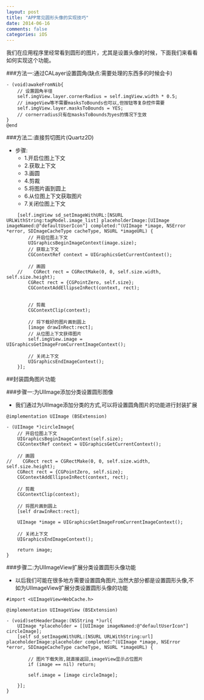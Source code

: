 ```yaml
---
layout: post
title: "APP常见圆形头像的实现技巧"
date: 2014-06-16
comments: false
categories: iOS
---
```

我们在应用程序里经常看到圆形的图片，尤其是设置头像的时候，下面我们来看看如何实现这个功能。


###方法一:通过CALayer设置圆角(缺点:需要处理的东西多的时候会卡)
```objc
- (void)awakeFromNib{
    // 设置圆角半径
    self.imgView.layer.cornerRadius = self.imgView.width * 0.5;
    // imageView等不需要masksToBounds也可以,但按钮等复杂控件需要
    self.imgView.layer.masksToBounds = YES; 
    // cornerradius只有在masksToBounds为yes的情况下生效   
}
@end
```

###方法二:直接剪切图片(Quartz2D)
- 步骤:
    - 1.开启位图上下文
    - 2.获取上下文
    - 3.画圆
    - 4.剪裁
    - 5.将图片画到圆上
    - 6.从位图上下文获取图片
    - 7.关闭位图上下文

```objc
    [self.imgView sd_setImageWithURL:[NSURL URLWithString:tagModel.image_list] placeholderImage:[UIImage imageNamed:@"defaultUserIcon"] completed:^(UIImage *image, NSError *error, SDImageCacheType cacheType, NSURL *imageURL) {
        // 开启位图上下文
        UIGraphicsBeginImageContext(image.size);
        // 获取上下文
        CGContextRef context = UIGraphicsGetCurrentContext();

        // 画圆
    //    CGRect rect = CGRectMake(0, 0, self.size.width, self.size.height);
        CGRect rect = {CGPointZero, self.size};
        CGContextAddEllipseInRect(context, rect);

        
        // 剪裁
        CGContextClip(context);
        
        // 将下载好的图片画到圆上
        [image drawInRect:rect];
        // 从位图上下文获得图片
        self.imgView.image = UIGraphicsGetImageFromCurrentImageContext();
        
        // 关闭上下文
        UIGraphicsEndImageContext();
    }];
```


##封装圆角图片功能

###步骤一:为UIImage添加分类设置圆形图像
- 我们通过为UIImage添加分类的方式,可以将设置圆角图片的功能进行封装扩展

```objc
@implementation UIImage (BSExtension)

- (UIImage *)circleImage{
    // 开启位图上下文
    UIGraphicsBeginImageContext(self.size);
    CGContextRef context = UIGraphicsGetCurrentContext();
    
    // 画圆
//    CGRect rect = CGRectMake(0, 0, self.size.width, self.size.height);
    CGRect rect = {CGPointZero, self.size};
    CGContextAddEllipseInRect(context, rect);
    
    // 剪裁
    CGContextClip(context);
    
    // 将图片画到圆上
    [self drawInRect:rect];
    
    UIImage *image = UIGraphicsGetImageFromCurrentImageContext();
    
    // 关闭上下文
    UIGraphicsEndImageContext();
    
    return image;
}
```
###步骤二:为UIImageView扩展分类设置圆形头像功能
- 以后我们可能在很多地方需要设置圆角图片,当然大部分都是设置圆形头像,不如为UIImageView扩展分类设置圆形头像的功能

```objc
#import <UIImageView+WebCache.h>

@implementation UIImageView (BSExtension)

- (void)setHeaderImage:(NSString *)url{
    UIImage *placeholder = [[UIImage imageNamed:@"defaultUserIcon"] circleImage];
    [self sd_setImageWithURL:[NSURL URLWithString:url] placeholderImage:placeholder completed:^(UIImage *image, NSError *error, SDImageCacheType cacheType, NSURL *imageURL) {
       
        // 图片下载失败,就直接返回,imageView显示占位图片
        if (image == nil) return;
        
        self.image = [image circleImage];

    }];
}
```